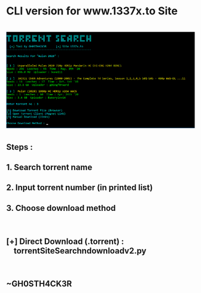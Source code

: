 <h1>CLI version for www.1337x.to Site<h1>

![screenshot](https://github.com/GH0STH4CKER/TorrentSearch-Download/blob/master/torrschndownss.png?raw=true)

<h2> Steps : <h2>

<h2> 1. Search torrent name </h2>
<h2> 2. Input torrent number (in printed list) </h2>
<h2> 3. Choose download method </h2>
<br>

<h2> [+] Direct Download (.torrent) :
   &nbsp;&nbsp;&nbsp;&nbsp;torrentSiteSearchndownloadv2.py </h2>

<br>

<h2> ~GH0STH4CK3R </h2>
